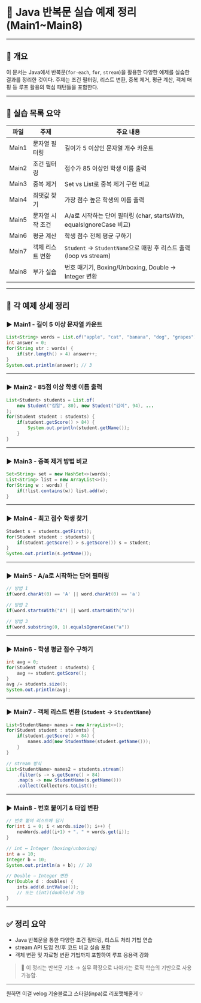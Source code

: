 # 🔁 Java 반복문 실습 예제 정리 (Main1~Main8)

---

## 📘 개요

이 문서는 Java에서 반복문(`for-each`, `for`, `stream`)을 활용한 다양한 예제를 실습한 결과를 정리한 것이다. 주제는 조건 필터링, 리스트 변환, 중복 제거, 평균 계산, 객체 매핑 등 루프 활용의 핵심 패턴들을 포함한다.

---

## 📂 실습 목록 요약

| 파일 | 주제 | 주요 내용 |
|------|------|-----------|
| Main1 | 문자열 필터링 | 길이가 5 이상인 문자열 개수 카운트 |
| Main2 | 조건 필터링 | 점수가 85 이상인 학생 이름 출력 |
| Main3 | 중복 제거 | Set vs List로 중복 제거 구현 비교 |
| Main4 | 최댓값 찾기 | 가장 점수 높은 학생의 이름 출력 |
| Main5 | 문자열 시작 조건 | A/a로 시작하는 단어 필터링 (char, startsWith, equalsIgnoreCase 비교) |
| Main6 | 평균 계산 | 학생 점수 전체 평균 구하기 |
| Main7 | 객체 리스트 변환 | `Student` → `StudentName`으로 매핑 후 리스트 출력 (loop vs stream) |
| Main8 | 부가 실습 | 번호 매기기, Boxing/Unboxing, Double → Integer 변환 |

---

## 📌 각 예제 상세 정리

### ▶ Main1 - 길이 5 이상 문자열 카운트
```java
List<String> words = List.of("apple", "cat", "banana", "dog", "grapes");
int answer = 0;
for(String str : words) {
    if(str.length() > 4) answer++;
}
System.out.println(answer); // 3
```

---

### ▶ Main2 - 85점 이상 학생 이름 출력
```java
List<Student> students = List.of(
    new Student("김일", 80), new Student("김이", 94), ...
);
for(Student student : students) {
    if(student.getScore() > 84) {
        System.out.println(student.getName());
    }
}
```

---

### ▶ Main3 - 중복 제거 방법 비교
```java
Set<String> set = new HashSet<>(words);
List<String> list = new ArrayList<>();
for(String w : words) {
    if(!list.contains(w)) list.add(w);
}
```

---

### ▶ Main4 - 최고 점수 학생 찾기
```java
Student s = students.getFirst();
for(Student student : students) {
    if(student.getScore() > s.getScore()) s = student;
}
System.out.println(s.getName());
```

---

### ▶ Main5 - A/a로 시작하는 단어 필터링
```java
// 방법 1
if(word.charAt(0) == 'A' || word.charAt(0) == 'a')

// 방법 2
if(word.startsWith("A") || word.startsWith("a"))

// 방법 3
if(word.substring(0, 1).equalsIgnoreCase("a"))
```

---

### ▶ Main6 - 학생 평균 점수 구하기
```java
int avg = 0;
for(Student student : students) {
    avg += student.getScore();
}
avg /= students.size();
System.out.println(avg);
```

---

### ▶ Main7 - 객체 리스트 변환 (`Student` → `StudentName`)
```java
List<StudentName> names = new ArrayList<>();
for(Student student : students) {
    if(student.getScore() > 84) {
        names.add(new StudentName(student.getName()));
    }
}

// stream 방식
List<StudentName> names2 = students.stream()
    .filter(s -> s.getScore() > 84)
    .map(s -> new StudentName(s.getName()))
    .collect(Collectors.toList());
```

---

### ▶ Main8 - 번호 붙이기 & 타입 변환
```java
// 번호 붙여 리스트에 담기
for(int i = 0; i < words.size(); i++) {
    newWords.add((i+1) + ". " + words.get(i));
}

// int ↔ Integer (boxing/unboxing)
int a = 10;
Integer b = 10;
System.out.println(a + b); // 20

// Double → Integer 변환
for(Double d : doubles) {
    ints.add(d.intValue());
    // 또는 (int)(double)d 가능
}
```

---

## ✅ 정리 요약

- Java 반복문을 통한 다양한 조건 필터링, 리스트 처리 기법 연습
- stream API 도입 전/후 코드 비교 실습 포함
- 객체 변환 및 자료형 변환 기법까지 포함하여 루프 응용력 강화

> 📍 이 정리는 반복문 기초 → 실무 확장으로 나아가는 로직 학습의 기반으로 사용 가능함.

---

원하면 이걸 velog 기술블로그 스타일(inpa)로 리포맷해줄게 💡
